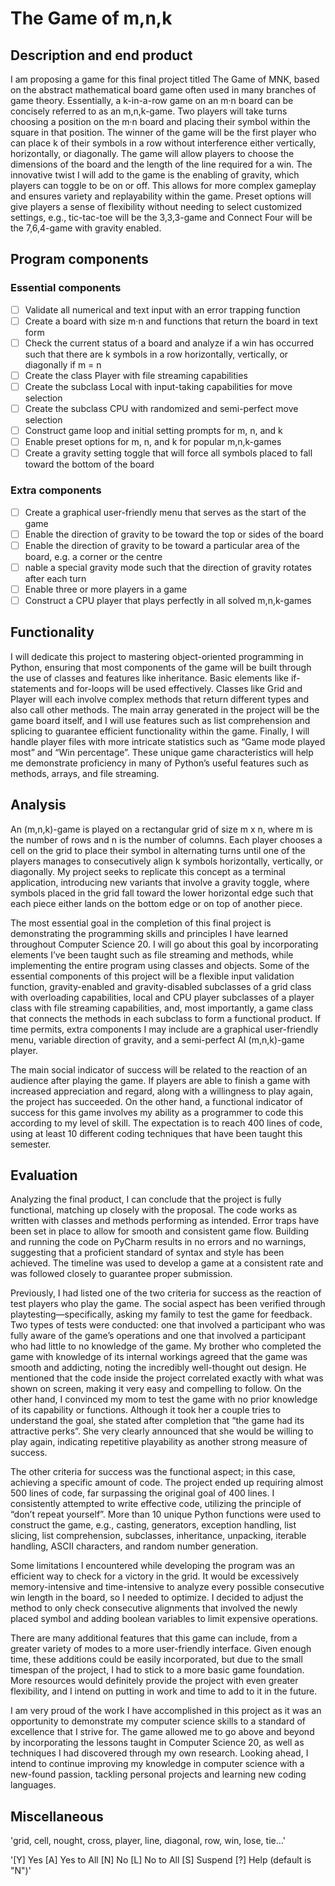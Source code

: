# The Game of m,n,k

## Description and end product
I am proposing a game for this final project titled The Game of MNK, based on the abstract mathematical board game often used in many branches of game theory. Essentially, a k-in-a-row game on an m·n board can be concisely referred to as an m,n,k-game. Two players will take turns choosing a position on the m·n board and placing their symbol within the square in that position. The winner of the game will be the first player who can place k of their symbols in a row without interference either vertically, horizontally, or diagonally. The game will allow players to choose the dimensions of the board and the length of the line required for a win. The innovative twist I will add to the game is the enabling of gravity, which players can toggle to be on or off. This allows for more complex gameplay and ensures variety and replayability within the game. Preset options will give players a sense of flexibility without needing to select customized settings, e.g., tic-tac-toe will be the 3,3,3-game and Connect Four will be the 7,6,4-game with gravity enabled.

## Program components
### Essential components
- [ ] Validate all numerical and text input with an error trapping function
- [ ] Create a board with size m·n and functions that return the board in text form
- [ ] Check the current status of a board and analyze if a win has occurred such that there are k symbols in a row horizontally, vertically, or diagonally if m = n
- [ ] Create the class Player with file streaming capabilities
- [ ] Create the subclass Local with input-taking capabilities for move selection
- [ ] Create the subclass CPU with randomized and semi-perfect move selection
- [ ] Construct game loop and initial setting prompts for m, n, and k
- [ ] Enable preset options for m, n, and k for popular m,n,k-games
- [ ] Create a gravity setting toggle that will force all symbols placed to fall toward the bottom of the board
### Extra components
- [ ] Create a graphical user-friendly menu that serves as the start of the game
- [ ] Enable the direction of gravity to be toward the top or sides of the board
- [ ] Enable the direction of gravity to be toward a particular area of the board, e.g. a corner or the centre
- [ ] nable a special gravity mode such that the direction of gravity rotates after each turn
- [ ] Enable three or more players in a game
- [ ] Construct a CPU player that plays perfectly in all solved m,n,k-games

## Functionality
I will dedicate this project to mastering object-oriented programming in Python, ensuring that most components of the game will be built through the use of classes and features like inheritance. Basic elements like if-statements and for-loops will be used effectively. Classes like Grid and Player will each involve complex methods that return different types and also call other methods. The main array generated in the project will be the game board itself, and I will use features such as list comprehension and splicing to guarantee efficient functionality within the game. Finally, I will handle player files with more intricate statistics such as “Game mode played most” and “Win percentage”. These unique game characteristics will help me demonstrate proficiency in many of Python’s useful features such as methods, arrays, and file streaming.

## Analysis
An (m,n,k)-game is played on a rectangular grid of size m x n, where m is the number of rows and n is the number of columns. Each player chooses a cell on the grid to place their symbol in alternating turns until one of the players manages to consecutively align k symbols horizontally, vertically, or diagonally. My project seeks to replicate this concept as a terminal application, introducing new variants that involve a gravity toggle, where symbols placed in the grid fall toward the lower horizontal edge such that each piece either lands on the bottom edge or on top of another piece.

The most essential goal in the completion of this final project is demonstrating the programming skills and principles I have learned throughout Computer Science 20. I will go about this goal by incorporating elements I’ve been taught such as file streaming and methods, while implementing the entire program using classes and objects. Some of the essential components of this project will be a flexible input validation function, gravity-enabled and gravity-disabled subclasses of a grid class with overloading capabilities, local and CPU player subclasses of a player class with file streaming capabilities, and, most importantly, a game class that connects the methods in each subclass to form a functional product. If time permits, extra components I may include are a graphical user-friendly menu, variable direction of gravity, and a semi-perfect AI (m,n,k)-game player.

The main social indicator of success will be related to the reaction of an audience after playing the game. If players are able to finish a game with increased appreciation and regard, along with a willingness to play again, the project has succeeded. On the other hand, a functional indicator of success for this game involves my ability as a programmer to code this according to my level of skill. The expectation is to reach 400 lines of code, using at least 10 different coding techniques that have been taught this semester.

## Evaluation
Analyzing the final product, I can conclude that the project is fully functional, matching up closely with the proposal. The code works as written with classes and methods performing as intended. Error traps have been set in place to allow for smooth and consistent game flow. Building and running the code on PyCharm results in no errors and no warnings, suggesting that a proficient standard of syntax and style has been achieved. The timeline was used to develop a game at a consistent rate and was followed closely to guarantee proper submission.

Previously, I had listed one of the two criteria for success as the reaction of test players who play the game. The social aspect has been verified through playtesting—specifically, asking my family to test the game for feedback. Two types of tests were conducted: one that involved a participant who was fully aware of the game’s operations and one that involved a participant who had little to no knowledge of the game. My brother who completed the game with knowledge of its internal workings agreed that the game was smooth and addicting, noting the incredibly well-thought out design. He mentioned that the code inside the project correlated exactly with what was shown on screen, making it very easy and compelling to follow. On the other hand, I convinced my mom to test the game with no prior knowledge of its capability or functions. Although it took her a couple tries to understand the goal, she stated after completion that “the game had its attractive perks”. She very clearly announced that she would be willing to play again, indicating repetitive playability as another strong measure of success.

The other criteria for success was the functional aspect; in this case, achieving a specific amount of code. The project ended up requiring almost 500 lines of code, far surpassing the original goal of 400 lines. I consistently attempted to write effective code, utilizing the principle of “don’t repeat yourself”. More than 10 unique Python functions were used to construct the game, e.g., casting, generators, exception handling, list slicing, list comprehension, subclasses, inheritance, unpacking, iterable handling, ASCII characters, and random number generation.

Some limitations I encountered while developing the program was an efficient way to check for a victory in the grid. It would be excessively memory-intensive and time-intensive to analyze every possible consecutive win length in the board, so I needed to optimize. I decided to adjust the method to only check consecutive alignments that involved the newly placed symbol and adding boolean variables to limit expensive operations.

There are many additional features that this game can include, from a greater variety of modes to a more user-friendly interface. Given enough time, these additions could be easily incorporated, but due to the small timespan of the project, I had to stick to a more basic game foundation. More resources would definitely provide the project with even greater flexibility, and I intend on putting in work and time to add to it in the future.

I am very proud of the work I have accomplished in this project as it was an opportunity to demonstrate my computer science skills to a standard of excellence that I strive for. The game allowed me to go above and beyond by incorporating the lessons taught in Computer Science 20, as well as techniques I had discovered through my own research. Looking ahead, I intend to continue improving my knowledge in computer science with a new-found passion, tackling personal projects and learning new coding languages.

## Miscellaneous
'grid, cell, nought, cross, player, line, diagonal, row, win, lose, tie…'

'[Y] Yes  [A] Yes to All  [N] No  [L] No to All  [S] Suspend  [?] Help (default is "N")'
